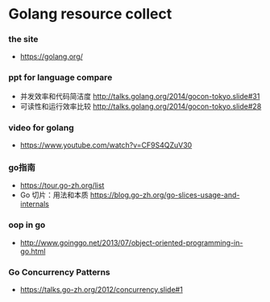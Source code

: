 # Golang resource collect
### the site
* https://golang.org/

### ppt for language compare
* 并发效率和代码简洁度 http://talks.golang.org/2014/gocon-tokyo.slide#31
* 可读性和运行效率比较 http://talks.golang.org/2014/gocon-tokyo.slide#28

### video for golang
* https://www.youtube.com/watch?v=CF9S4QZuV30

### go指南
* https://tour.go-zh.org/list
* Go 切片：用法和本质 https://blog.go-zh.org/go-slices-usage-and-internals

### oop in go
* http://www.goinggo.net/2013/07/object-oriented-programming-in-go.html

### Go Concurrency Patterns
* https://talks.go-zh.org/2012/concurrency.slide#1
